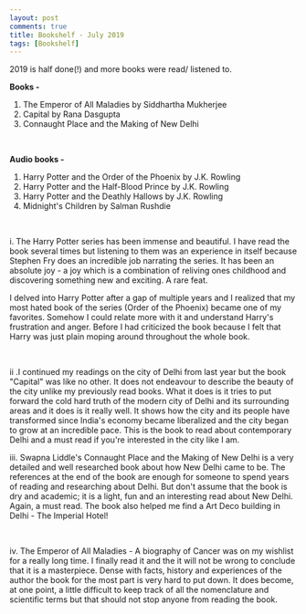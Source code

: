 ```yaml
---
layout: post
comments: true
title: Bookshelf - July 2019
tags: [Bookshelf]
---
```


2019 is half done(!) and more books were read/ listened to.

**Books -** 

1. The Emperor of All Maladies by Siddhartha Mukherjee
2. Capital by Rana Dasgupta
3. Connaught Place and the Making of New Delhi 

<br>

**Audio books -**

1. Harry Potter and the Order of the Phoenix by J.K. Rowling
2. Harry Potter and the Half-Blood Prince by J.K. Rowling
3. Harry Potter and the Deathly Hallows by J.K. Rowling
4. Midnight's Children by Salman Rushdie

<br>

i. The Harry Potter series has been immense and beautiful. I have read the book several times but listening to them was an experience in itself because Stephen Fry does an incredible job narrating the series. It has been an absolute joy - a joy which is a combination of reliving ones childhood and discovering something new and exciting. A rare feat.

I delved into Harry Potter after a gap of multiple years and I realized that my most hated book of the series (Order of the Phoenix) became one of my favorites. Somehow I could relate more with it and understand Harry's frustration and anger. Before I had criticized the book because I felt that Harry was just plain moping around throughout the whole book.

<br>

ii .I continued my readings on the city of Delhi from last year but the book "Capital" was like no other. It does not endeavour to describe the beauty of the city unlike my previously read books. What it does is it tries to put forward the cold hard truth of the modern city of Delhi and its surrounding areas and it does is it really well. It shows how the city and its people have transformed since India's economy became liberalized and the city began to grow at an incredible pace. This is the book to read about contemporary Delhi and a must read if you're interested in the city like I am.

iii.  Swapna Liddle's Connaught Place and the Making of New Delhi is a very detailed and well researched book about how New Delhi came to be. The references at the end of the book are enough for someone to spend years of reading and researching about Delhi. But don't assume that the book is dry and academic; it is a light, fun and an interesting read about New Delhi. Again, a must read. The book also helped me find a Art Deco building in Delhi - The Imperial Hotel!

<br>

iv. The Emperor of All Maladies - A biography of Cancer was on my wishlist for a really long time. I finally read it and the it will not be wrong to conclude that it is a masterpiece. Dense with facts, history and experiences of the author the book for the most part is very hard to put down. It does become, at one point, a little difficult to keep track of all the nomenclature and scientific terms but that should not stop anyone from reading the book.



